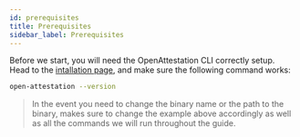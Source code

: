 ```yaml
---
id: prerequisites
title: Prerequisites
sidebar_label: Prerequisites
---
```


Before we start, you will need the OpenAttestation CLI correctly setup. Head to the [intallation page](/docs/component/open-attestation-cli), and make sure the following command works:

```bash
open-attestation --version
```

> In the event you need to change the binary name or the path to the binary, makes sure to change the example above accordingly as well as all the commands we will run throughout the guide.

